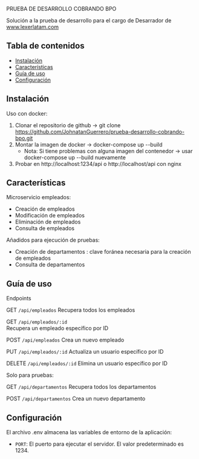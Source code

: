 PRUEBA DE DESARROLLO COBRANDO BPO

Solución a la prueba de desarrollo para el cargo de Desarrador de www.lexerlatam.com

## Tabla de contenidos

- [Instalación](#instalación)
- [Características](#características)
- [Guía de uso](#ejemplo-de-uso)
- [Configuración](#ejemplo-de-uso)

## Instalación

Uso con docker:

1. Clonar el repositorio de github -> git clone https://github.com/JohnatanGuerrero/prueba-desarrollo-cobrando-bpo.git
2. Montar la imagen de docker -> docker-compose up --build
    - Nota: Si tiene problemas con alguna imagen del contenedor -> usar docker-compose up --build nuevamente
3. Probar en http://localhost:1234/api o http://localhost/api con nginx

## Características

Microservicio empleados:

- Creación de empleados
- Modificación de empleados
- Eliminación de empleados
- Consulta de empleados

Añadidos para ejecución de pruebas:

- Creación de departamentos : clave foránea necesaria para la creación de empleados
- Consulta de departamentos 

## Guía de uso 

Endpoints

GET `/api/empleados`
Recupera todos los empleados

GET `/api/empleados/:id`   
Recupera un empleado específico por ID

POST `/api/empleados`
Crea un nuevo empleado

PUT `/api/empleados/:id`
Actualiza un usuario específico por ID

DELETE `/api/empleados/:id`
Elimina un usuario específico por ID

Solo para pruebas: 

GET `/api/departamentos`
Recupera todos los departamentos

POST `/api/departamentos`
Crea un nuevo departamento

## Configuración

El archivo .env almacena las variables de entorno de la aplicación:

- `PORT`: El puerto para ejecutar el servidor. El valor predeterminado es 1234.












